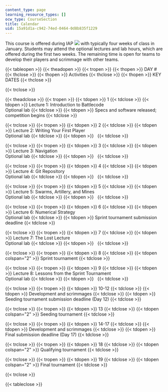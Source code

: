 ```yaml
---
content_type: page
learning_resource_types: []
ocw_type: CourseSection
title: Calendar
uid: 15a91d1a-c942-74ed-0464-0d8b835f1229
---
```


This course is offered during IAP ![](/images/educator/icon-question-iap.png) with typically four weeks of class in January. Students may attend the optional lectures and lab hours, which are offered during the first two weeks. The remaining time is open for teams to develop their players and scrimmage with other teams.

{{< tableopen >}}
{{< theadopen >}}
{{< tropen >}}
{{< thopen >}}
DAY #
{{< thclose >}}
{{< thopen >}}
Activities
{{< thclose >}}
{{< thopen >}}
KEY DATES
{{< thclose >}}

{{< trclose >}}

{{< theadclose >}}
{{< tropen >}}
{{< tdopen >}}
1
{{< tdclose >}}
{{< tdopen >}}
Lecture 1: Introduction to Battlecode  
Optional lab
{{< tdclose >}}
{{< tdopen >}}
Specs and software released; competition begins
{{< tdclose >}}

{{< trclose >}}
{{< tropen >}}
{{< tdopen >}}
2
{{< tdclose >}}
{{< tdopen >}}
Lecture 2: Writing Your First Player  
Optional lab
{{< tdclose >}}
{{< tdopen >}}
 
{{< tdclose >}}

{{< trclose >}}
{{< tropen >}}
{{< tdopen >}}
3
{{< tdclose >}}
{{< tdopen >}}
Lecture 3: Navigation  
Optional lab
{{< tdclose >}}
{{< tdopen >}}
 
{{< tdclose >}}

{{< trclose >}}
{{< tropen >}}
{{< tdopen >}}
4
{{< tdclose >}}
{{< tdopen >}}
Lecture 4: Git Repository  
Optional lab
{{< tdclose >}}
{{< tdopen >}}
 
{{< tdclose >}}

{{< trclose >}}
{{< tropen >}}
{{< tdopen >}}
5
{{< tdclose >}}
{{< tdopen >}}
Lecture 5: Swarms, Artillery, and Mines  
Optional lab
{{< tdclose >}}
{{< tdopen >}}
 
{{< tdclose >}}

{{< trclose >}}
{{< tropen >}}
{{< tdopen >}}
6
{{< tdclose >}}
{{< tdopen >}}
Lecture 6: Numerical Strategy  
Optional lab
{{< tdclose >}}
{{< tdopen >}}
Sprint tournament submission deadline
{{< tdclose >}}

{{< trclose >}}
{{< tropen >}}
{{< tdopen >}}
7
{{< tdclose >}}
{{< tdopen >}}
Lecture 7: The Lost Lecture  
Optional lab
{{< tdclose >}}
{{< tdopen >}}
 
{{< tdclose >}}

{{< trclose >}}
{{< tropen >}}
{{< tdopen >}}
8
{{< tdclose >}}
{{< tdopen colspan="2" >}}
Sprint tournament
{{< tdclose >}}

{{< trclose >}}
{{< tropen >}}
{{< tdopen >}}
9
{{< tdclose >}}
{{< tdopen >}}
Lecture 8: Lessons from the Sprint Tournament  
Optional lab
{{< tdclose >}}
{{< tdopen >}}
 
{{< tdclose >}}

{{< trclose >}}
{{< tropen >}}
{{< tdopen >}}
10-12
{{< tdclose >}}
{{< tdopen >}}
Development and scrimmages
{{< tdclose >}}
{{< tdopen >}}
Seeding tournament submission deadline (Day 12)
{{< tdclose >}}

{{< trclose >}}
{{< tropen >}}
{{< tdopen >}}
13
{{< tdclose >}}
{{< tdopen colspan="2" >}}
Seeding tournament
{{< tdclose >}}

{{< trclose >}}
{{< tropen >}}
{{< tdopen >}}
14-17
{{< tdclose >}}
{{< tdopen >}}
Development and scrimmages
{{< tdclose >}}
{{< tdopen >}}
Final submission deadline (Day 17)
{{< tdclose >}}

{{< trclose >}}
{{< tropen >}}
{{< tdopen >}}
18
{{< tdclose >}}
{{< tdopen colspan="2" >}}
Qualifying tournament
{{< tdclose >}}

{{< trclose >}}
{{< tropen >}}
{{< tdopen >}}
19
{{< tdclose >}}
{{< tdopen colspan="2" >}}
Final tournament
{{< tdclose >}}

{{< trclose >}}

{{< tableclose >}}